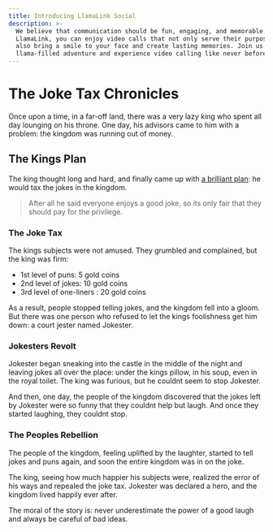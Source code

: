```yaml
---
title: Introducing LlamaLink Social
description: >-
  We believe that communication should be fun, engaging, and memorable. With
  LlamaLink, you can enjoy video calls that not only serve their purpose but
  also bring a smile to your face and create lasting memories. Join us on this
  llama-filled adventure and experience video calling like never before.
---
```


# The Joke Tax Chronicles

Once upon a time, in a far-off land, there was a very lazy king who spent all day lounging on his throne. One day, his advisors came to him with a problem: the kingdom was running out of money.

## The Kings Plan

The king thought long and hard, and finally came up with [a brilliant plan](http://localhost:3000/blog/introducing-llama-link#): he would tax the jokes in the kingdom.

> After all he said everyone enjoys a good joke, so its only fair that they should pay for the privilege.

### The Joke Tax

The kings subjects were not amused. They grumbled and complained, but the king was firm:

* 1st level of puns: 5 gold coins
* 2nd level of jokes: 10 gold coins
* 3rd level of one-liners : 20 gold coins

As a result, people stopped telling jokes, and the kingdom fell into a gloom. But there was one person who refused to let the kings foolishness get him down: a court jester named Jokester.

### Jokesters Revolt

Jokester began sneaking into the castle in the middle of the night and leaving jokes all over the place: under the kings pillow, in his soup, even in the royal toilet. The king was furious, but he couldnt seem to stop Jokester.

And then, one day, the people of the kingdom discovered that the jokes left by Jokester were so funny that they couldnt help but laugh. And once they started laughing, they couldnt stop.

### The Peoples Rebellion

The people of the kingdom, feeling uplifted by the laughter, started to tell jokes and puns again, and soon the entire kingdom was in on the joke.

The king, seeing how much happier his subjects were, realized the error of his ways and repealed the joke tax. Jokester was declared a hero, and the kingdom lived happily ever after.

The moral of the story is: never underestimate the power of a good laugh and always be careful of bad ideas.
